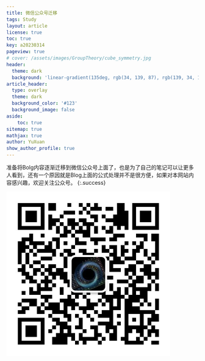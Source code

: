 ```yaml
---
title: 微信公众号迁移
tags: Study 
layout: article
license: true
toc: true
key: a20230314
pageview: true
# cover: /assets/images/GroupTheory/cube_symmetry.jpg
header:
  theme: dark
  background: 'linear-gradient(135deg, rgb(34, 139, 87), rgb(139, 34, 139))'
article_header:
  type: overlay
  theme: dark
  background_color: '#123'
  background_image: false
aside:
    toc: true
sitemap: true
mathjax: true
author: YuXuan
show_author_profile: true
---
```

准备将Bolg内容逐渐迁移到微信公众号上面了，也是为了自己的笔记可以让更多人看到，还有一个原因就是Blog上面的公式处理并不是很方便，如果对本网站内容感兴趣，欢迎关注公众号。
{:.success}

![png](/assets/images/qrcode.jpg)
<!--more-->



